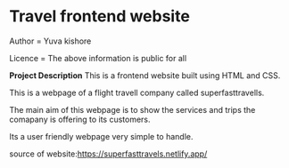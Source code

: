 # Travel frontend website
Author = Yuva kishore

Licence = The above information is public for all

**Project Description**
This is a frontend website built using HTML and CSS.

This is a webpage of a flight travell company called superfasttravells.

The main aim of this webpage is to show the services and trips the comapany is offering to its customers.

Its a user friendly webpage very simple to handle.

source of website:https://superfasttravels.netlify.app/
